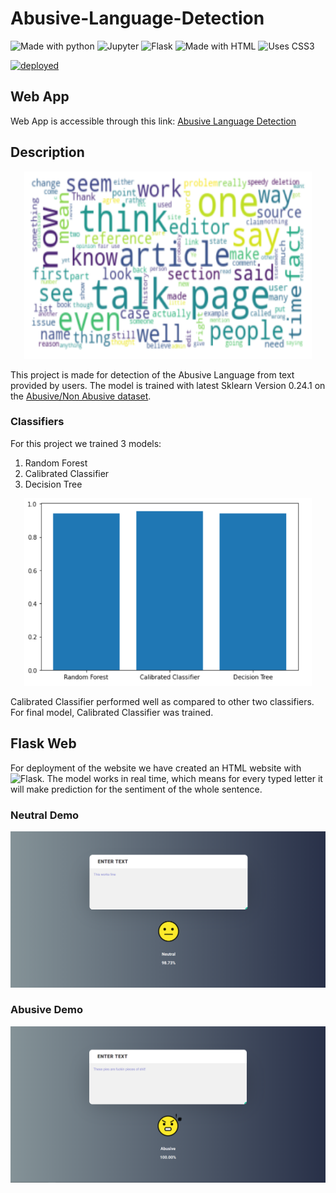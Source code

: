 # Abusive-Language-Detection
![Made with python](https://img.shields.io/badge/Python-14354C?style=for-the-badge&logo=python&logoColor=white)
![Jupyter](https://img.shields.io/badge/Jupyter%20-%23F37626.svg?&style=for-the-badge&logo=Jupyter&logoColor=white")
![Flask](https://img.shields.io/badge/flask%20-%23000.svg?&style=for-the-badge&logo=flask&logoColor=white)
![Made with HTML](https://img.shields.io/badge/HTML5-E34F26?style=for-the-badge&logo=html5&logoColor=white)
![Uses CSS3](https://img.shields.io/badge/CSS3-1572B6?style=for-the-badge&logo=css3&logoColor=white)

[![deployed](https://heroku-badges.herokuapp.com/?app=abusive-language-detect)](https://abusive-language-detect.herokuapp.com/)

## Web App
Web App is accessible through this link: [Abusive Language Detection](https://abusive-language-detect.herokuapp.com/)

## Description
<p align="center">
  <img width="460" height="300" src="https://github.com/Sumit189/Abusive-Language-Detection/blob/main/images_for_readme/wordcloud.png">
</p>

This project is made for detection of the Abusive Language from text provided by users. The  model is trained with latest Sklearn Version 0.24.1 on the [Abusive/Non Abusive dataset](https://github.com/vzhou842/profanity-check/blob/master/profanity_check/data/clean_data.csv).

### Classifiers
For this project we trained 3 models: 
  1. Random Forest
  2. Calibrated Classifier
  3. Decision Tree

<p align="center">
  <img width="460" height="300" src="https://github.com/Sumit189/Abusive-Language-Detection/blob/main/images_for_readme/Accuracy.PNG">
</p>
Calibrated Classifier performed well as compared to other two classifiers. For final model, Calibrated Classifier was trained.

## Flask Web
For deployment of the website we have created an HTML website with <img alt="Flask" src="https://img.shields.io/badge/flask%20-%23000.svg?&style=for-the-badge&logo=flask&logoColor=white"/>. The model works in real time, which means for every typed letter it will make prediction for the sentiment of the whole sentence. 


### Neutral Demo
![Neutral](https://github.com/Sumit189/Abusive-Language-Detection/blob/main/images_for_readme/Neutral.PNG)

### Abusive Demo
![Abusive](https://github.com/Sumit189/Abusive-Language-Detection/blob/main/images_for_readme/Abusive.PNG)
